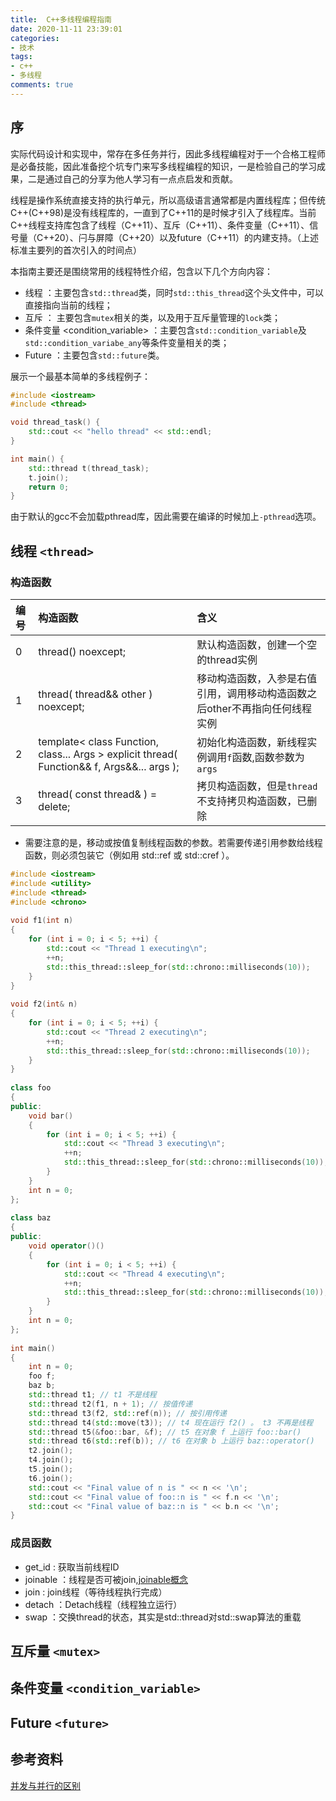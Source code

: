 ```yaml
---
title:  C++多线程编程指南
date: 2020-11-11 23:39:01
categories:
- 技术
tags:
- c++
- 多线程
comments: true
---
```

## 序
实际代码设计和实现中，常存在多任务并行，因此多线程编程对于一个合格工程师是必备技能，因此准备挖个坑专门来写多线程编程的知识，一是检验自己的学习成果，二是通过自己的分享为他人学习有一点点启发和贡献。

线程是操作系统直接支持的执行单元，所以高级语言通常都是内置线程库；但传统C++(C++98)是没有线程库的，一直到了C++11的是时候才引入了线程库。当前C++线程支持库包含了线程（C++11）、互斥（C++11）、条件变量（C++11）、信号量（C++20）、闩与屏障（C++20）以及future（C++11）的内建支持。（上述标准主要列的首次引入的时间点）

本指南主要还是围绕常用的线程特性介绍，包含以下几个方向内容：
* 线程 <thread>  ：主要包含`std::thread`类，同时`std::this_thread`这个头文件中，可以直接指向当前的线程；
* 互斥 <mutex> ： 主要包含`mutex`相关的类，以及用于互斥量管理的`lock`类；
* 条件变量 <condition_variable> ：主要包含`std::condition_variable`及`std::condition_variabe_any`等条件变量相关的类；
* Future <future> ：主要包含`std::future`类。

展示一个最基本简单的多线程例子：
```cpp
#include <iostream>
#include <thread>

void thread_task() {
    std::cout << "hello thread" << std::endl;
}

int main() {
    std::thread t(thread_task);
    t.join();
    return 0;
}
```
由于默认的gcc不会加载pthread库，因此需要在编译的时候加上`-pthread`选项。

## 线程 `<thread> `
### 构造函数
|编号| 构造函数 | 含义 |
| :--- | :--- | :--- |
| 0 |thread() noexcept;                   | 默认构造函数，创建一个空的thread实例 |
| 1 |thread( thread&& other ) noexcept; | 移动构造函数，入参是右值引用，调用移动构造函数之后other不再指向任何线程实例  |
| 2 |template< class Function, class... Args > explicit thread( Function&& f, Args&&... args ); |  初始化构造函数，新线程实例调用`f`函数,函数参数为`args` |
| 3 |thread( const thread& ) = delete;  | 拷贝构造函数，但是`thread`不支持拷贝构造函数，已删除 |
* 需要注意的是，移动或按值复制线程函数的参数。若需要传递引用参数给线程函数，则必须包装它（例如用 std::ref 或 std::cref ）。
```cpp
#include <iostream>
#include <utility>
#include <thread>
#include <chrono>
 
void f1(int n)
{
    for (int i = 0; i < 5; ++i) {
        std::cout << "Thread 1 executing\n";
        ++n;
        std::this_thread::sleep_for(std::chrono::milliseconds(10));
    }
}
 
void f2(int& n)
{
    for (int i = 0; i < 5; ++i) {
        std::cout << "Thread 2 executing\n";
        ++n;
        std::this_thread::sleep_for(std::chrono::milliseconds(10));
    }
}
 
class foo
{
public:
    void bar()
    {
        for (int i = 0; i < 5; ++i) {
            std::cout << "Thread 3 executing\n";
            ++n;
            std::this_thread::sleep_for(std::chrono::milliseconds(10));
        }
    }
    int n = 0;
};
 
class baz
{
public:
    void operator()()
    {
        for (int i = 0; i < 5; ++i) {
            std::cout << "Thread 4 executing\n";
            ++n;
            std::this_thread::sleep_for(std::chrono::milliseconds(10));
        }
    }
    int n = 0;
};
 
int main()
{
    int n = 0;
    foo f;
    baz b;
    std::thread t1; // t1 不是线程
    std::thread t2(f1, n + 1); // 按值传递
    std::thread t3(f2, std::ref(n)); // 按引用传递
    std::thread t4(std::move(t3)); // t4 现在运行 f2() 。 t3 不再是线程
    std::thread t5(&foo::bar, &f); // t5 在对象 f 上运行 foo::bar()
    std::thread t6(std::ref(b)); // t6 在对象 b 上运行 baz::operator()
    t2.join();
    t4.join();
    t5.join();
    t6.join();
    std::cout << "Final value of n is " << n << '\n';
    std::cout << "Final value of foo::n is " << f.n << '\n';
    std::cout << "Final value of baz::n is " << b.n << '\n';
}
```
### 成员函数
* get_id : 获取当前线程ID
* joinable ：线程是否可被join,[joinable概念](https://zh.cppreference.com/w/cpp/thread/thread/joinable)
* join : join线程（等待线程执行完成）
* detach ：Detach线程（线程独立运行）
* swap ：交换thread的状态，其实是std::thread对std::swap算法的重载


## 互斥量 `<mutex>`
## 条件变量 `<condition_variable>`
## Future  `<future>`

## 参考资料
[并发与并行的区别](https://www.jianshu.com/p/cbf9588b2afb)